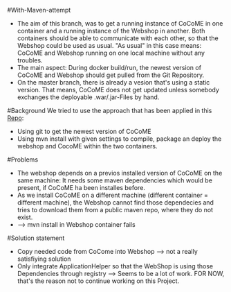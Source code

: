 #With-Maven-attempt

- The aim of this branch, was to get a running instance of CoCoME in one container and a running instance of the Webshop in another. Both containers should be able to communicate with each other, so that the Webshop could be used as usual. "As usual" in this case means: CoCoME and Webshop running on one local machine without any troubles.
- The main aspect: During docker build/run, the newest version of CoCoME and Webshop should get pulled from the Git Repository.
- On the master branch, there is already a vesion that's using a static version. That means, CoCoME does not get updated unless somebody exchanges the deployable .war/.jar-Files by hand.


#Background
We tried to use the approach that has been applied in this [Repo](https://github.com/cocome-community-case-study/cocome-cloud-jee-docker.git): 
- Using git to get the newest version of CoCoME
- Using mvn install with given settings to compile, package an deploy the webshop and CocoME within the two containers.

#Problems
- The webshop depends on a previos installed version of CoCoME on the same machine: It needs some maven dependencies which would be present, if CoCoME ha been installes before.
- As we install CoCoME on a different machine (different container = different machine), the Webshop cannot find those dependecies and tries to download them from a public maven repo, where they do not exist.
- --> mvn install in Webshop container fails

#Solution statement
- Copy needed code from CoCome into Webshop  --> not a really satisfiying solution
- Only integrate ApplicationHelper so that the WebShop is using those Dependencies through registry --> Seems to be a lot of work. FOR NOW, that's the reason not to continue working on this Project.